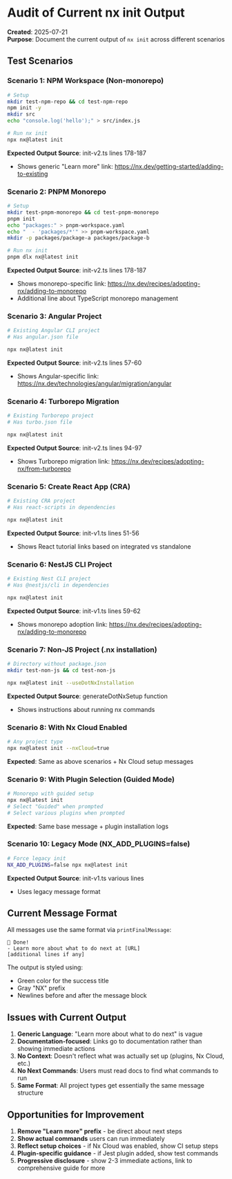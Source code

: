 # Audit of Current nx init Output

**Created**: 2025-07-21  
**Purpose**: Document the current output of `nx init` across different scenarios

## Test Scenarios

### Scenario 1: NPM Workspace (Non-monorepo)
```bash
# Setup
mkdir test-npm-repo && cd test-npm-repo
npm init -y
mkdir src
echo "console.log('hello');" > src/index.js

# Run nx init
npx nx@latest init
```

**Expected Output Source**: init-v2.ts lines 178-187
- Shows generic "Learn more" link: https://nx.dev/getting-started/adding-to-existing

### Scenario 2: PNPM Monorepo
```bash
# Setup
mkdir test-pnpm-monorepo && cd test-pnpm-monorepo
pnpm init
echo "packages:" > pnpm-workspace.yaml
echo "  - 'packages/*'" >> pnpm-workspace.yaml
mkdir -p packages/package-a packages/package-b

# Run nx init
pnpm dlx nx@latest init
```

**Expected Output Source**: init-v2.ts lines 178-187
- Shows monorepo-specific link: https://nx.dev/recipes/adopting-nx/adding-to-monorepo
- Additional line about TypeScript monorepo management

### Scenario 3: Angular Project
```bash
# Existing Angular CLI project
# Has angular.json file

npx nx@latest init
```

**Expected Output Source**: init-v2.ts lines 57-60
- Shows Angular-specific link: https://nx.dev/technologies/angular/migration/angular

### Scenario 4: Turborepo Migration
```bash
# Existing Turborepo project
# Has turbo.json file

npx nx@latest init
```

**Expected Output Source**: init-v2.ts lines 94-97
- Shows Turborepo migration link: https://nx.dev/recipes/adopting-nx/from-turborepo

### Scenario 5: Create React App (CRA)
```bash
# Existing CRA project
# Has react-scripts in dependencies

npx nx@latest init
```

**Expected Output Source**: init-v1.ts lines 51-56
- Shows React tutorial links based on integrated vs standalone

### Scenario 6: NestJS CLI Project
```bash
# Existing Nest CLI project
# Has @nestjs/cli in dependencies

npx nx@latest init
```

**Expected Output Source**: init-v1.ts lines 59-62
- Shows monorepo adoption link: https://nx.dev/recipes/adopting-nx/adding-to-monorepo

### Scenario 7: Non-JS Project (.nx installation)
```bash
# Directory without package.json
mkdir test-non-js && cd test-non-js

npx nx@latest init --useDotNxInstallation
```

**Expected Output Source**: generateDotNxSetup function
- Shows instructions about running nx commands

### Scenario 8: With Nx Cloud Enabled
```bash
# Any project type
npx nx@latest init --nxCloud=true
```

**Expected**: Same as above scenarios + Nx Cloud setup messages

### Scenario 9: With Plugin Selection (Guided Mode)
```bash
# Monorepo with guided setup
npx nx@latest init
# Select "Guided" when prompted
# Select various plugins when prompted
```

**Expected**: Same base message + plugin installation logs

### Scenario 10: Legacy Mode (NX_ADD_PLUGINS=false)
```bash
# Force legacy init
NX_ADD_PLUGINS=false npx nx@latest init
```

**Expected Output Source**: init-v1.ts various lines
- Uses legacy message format

## Current Message Format

All messages use the same format via `printFinalMessage`:
```
🎉 Done!
- Learn more about what to do next at [URL]
[additional lines if any]
```

The output is styled using:
- Green color for the success title
- Gray "NX" prefix
- Newlines before and after the message block

## Issues with Current Output

1. **Generic Language**: "Learn more about what to do next" is vague
2. **Documentation-focused**: Links go to documentation rather than showing immediate actions
3. **No Context**: Doesn't reflect what was actually set up (plugins, Nx Cloud, etc.)
4. **No Next Commands**: Users must read docs to find what commands to run
5. **Same Format**: All project types get essentially the same message structure

## Opportunities for Improvement

1. **Remove "Learn more" prefix** - be direct about next steps
2. **Show actual commands** users can run immediately
3. **Reflect setup choices** - if Nx Cloud was enabled, show CI setup steps
4. **Plugin-specific guidance** - if Jest plugin added, show test commands
5. **Progressive disclosure** - show 2-3 immediate actions, link to comprehensive guide for more